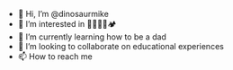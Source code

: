 - 👋 Hi, I’m @dinosaurmike
- 👀 I’m interested in 🌮🍪🍔🔧🏕
- 🌱 I’m currently learning how to be a dad
- 💞️ I’m looking to collaborate on educational experiences
- 📫 How to reach me 
